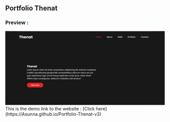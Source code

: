 ## Portfolio Thenat 

### Preview : 
<img src="preview.png" alt="Preview">
This is the demo link to the website : [Click here](https://Asunna.github.io/Portfolio-Thenat-v3)